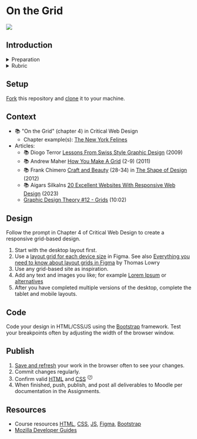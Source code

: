 
# On the Grid 

<img src="assets/img/4.0-responsive-breakpoints-color-clear.png"> 
<small></small>   





## Introduction



<!-- 
<details>
<summary>Learning Objectives</summary>

Students who complete this assignment will be able to:

- Compare [Dunne and Raby's A/B columns](assets/img/dunn-raby-a-b.png) e.g. critical design vs. commercial design
- Identify aspects of an organization's brand and identity including logo, wordmark, and logo lockup.
- Design a web page in Figma
- Demonstrate how to use @font-face and online type services like Google Fonts to style text in a web page.
- Implement a click event listener in Javascript.

</details> -->


<details>
<summary>Preparation</summary>

Complete the following to prepare for this assignment: 

- Chapter 4 of Critical Web Design
- Course content listed on the schedule

</details>


<details>
<summary>Rubric</summary>
See Moodle.
</details>




## Setup

[Fork](https://docs.github.com/en/get-started/quickstart/fork-a-repo#forking-a-repository) this repository and [clone](https://docs.github.com/en/get-started/quickstart/fork-a-repo#cloning-your-forked-repository) it to your machine.


## Context

- 📚 "On the Grid" (chapter 4) in Critical Web Design
    - Chapter example(s): [The New York Felines](https://omundy.github.io/critical-web-design-book/04-on-the-grid/examples/the-new-york-felines/)
- Articles:
    - 📚 Diogo Terror [Lessons From Swiss Style Graphic Design](http://www.smashingmagazine.com/2009/07/17/lessons-from-swiss-style-graphic-design/) (2009) 
    - 📚 Andrew Maher [How You Make A Grid](https://kupdf.net/download/grid-design-for-graphic-designers-by-andrew-maher_58f4a3f0dc0d60a14ada97de_pdf) (2-9) (2011)
    - 📚 Frank Chimero [Craft and Beauty](https://shapeofdesignbook.com/chapters/02-craft-and-beauty/) (28-34) in [The Shape of Design](https://shapeofdesignbook.com/) (2012)
    - 📚 Aigars Silkalns [20 Excellent Websites With Responsive Web Design](https://colorlib.com/wp/responsive-web-design/) (2023)
    - [Graphic Design Theory #12 - Grids](https://www.youtube.com/watch?v=Q9efIv7ix1Y) (10:02)



## Design

Follow the prompt in Chapter 4 of Critical Web Design to create a responsive grid-based design. 

1. Start with the desktop layout first. 
1. Use a [layout grid for each device size](https://help.figma.com/hc/en-us/articles/360040450513-Create-layout-grids-with-grids-columns-and-rows) in Figma. See also [Everything you need to know about layout grids in Figma](https://www.figma.com/best-practices/everything-you-need-to-know-about-layout-grids/) by Thomas Lowry
1. Use any grid-based site as inspiration. 
1. Add any text and images you like; for example [Lorem Ipsum](https://loremipsum.io/) or [alternatives](https://www.justinmind.com/blog/awesome-lorem-ipsum-alternatives/)
1. After you have completed multiple versions of the desktop, complete the tablet and mobile layouts. 


## Code

Code your design in HTML/CSS/JS using the [Bootstrap](https://getbootstrap.com) framework. Test your breakpoints often by adjusting the width of the browser window.



## Publish

1. [Save and refresh](https://github.com/omundy/learn-computing/blob/main/topics/keyboard-shortcuts.md#web-development-edit-save-refresh-loop) your work in the browser often to see your changes.
1. Commit changes regularly.
1. Confirm valid [HTML](https://validator.w3.org/) and [CSS](https://jigsaw.w3.org/css-validator/) <sup>([?](https://github.com/omundy/dig245-critical-web-design/blob/main/topics/html-css/css.md#css-validation))</sup>
1. When finished, push, publish, and post all deliverables to Moodle per documentation in the Assignments.


## Resources

- Course resources [HTML](https://github.com/omundy/dig245-critical-web-design/blob/main/topics/html-css/html.md), [CSS](https://github.com/omundy/dig245-critical-web-design/blob/main/topics/html-css/css.md), [JS](https://github.com/omundy/dig245-critical-web-design/blob/main/topics/javascript/javascript.md), [Figma](https://github.com/omundy/dig245-critical-web-design#figma), [Bootstrap](https://github.com/omundy/dig245-critical-web-design#bootstrap)
- [Mozilla Developer Guides](https://developer.mozilla.org/en-US/docs/Web/Guide)


